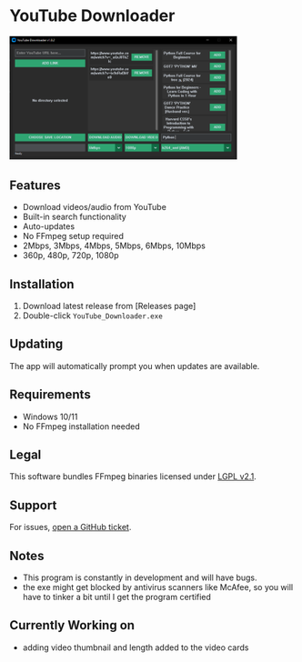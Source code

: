 # YouTube Downloader

<img src="images/YoutubeDownloaderv1.0.2.png" width="400" alt="Youtube Downloader v1.0.2">

## Features
- Download videos/audio from YouTube
- Built-in search functionality
- Auto-updates
- No FFmpeg setup required
- 2Mbps, 3Mbps, 4Mbps, 5Mbps, 6Mbps, 10Mbps
- 360p, 480p, 720p, 1080p

## Installation
1. Download latest release from [Releases page]
2. Double-click `YouTube_Downloader.exe`

## Updating
The app will automatically prompt you when updates are available.

## Requirements
- Windows 10/11
- No FFmpeg installation needed

## Legal
This software bundles FFmpeg binaries licensed under [LGPL v2.1](src/ffmpeg/LICENSE.txt).

## Support
For issues, [open a GitHub ticket](https://github.com/SleepyTK/YoutubeDownloader/issues).

## Notes
- This program is constantly in development and will have bugs.
- the exe might get blocked by antivirus scanners like McAfee, so you will have to tinker a bit until I get the program certified

## Currently Working on
- adding video thumbnail and length added to the video cards

